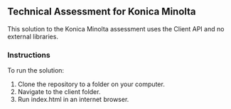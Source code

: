## Technical Assessment for Konica Minolta

This solution to the Konica Minolta assessment uses the Client API and no external libraries.

### Instructions

To run the solution:

1. Clone the repository to a folder on your computer.
2. Navigate to the client folder.
3. Run index.html in an internet browser.
